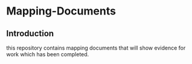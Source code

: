 # Mapping-Documents
## Introduction
this repository contains mapping documents that will show evidence for work which has been completed.
